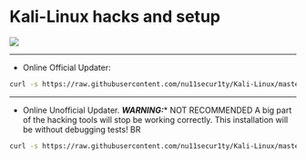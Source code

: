 # Kali-Linux hacks and setup
![](https://github.com/nu11secur1ty/Kali-Linux/blob/master/wall/pp%2C550x550.u5.jpg)

-------------------------------------------------------------------------------------------

- Online Official Updater:
```bash
curl -s https://raw.githubusercontent.com/nu11secur1ty/Kali-Linux/master/updater/official_up.py | python
```
--------------------------------------------------------------------------------------------
- Online Unofficial Updater. ***WARNING:**** NOT RECOMMENDED
A big part of the hacking tools will stop be working correctly.
This installation will be without debugging tests!
BR
```bash
curl -s https://raw.githubusercontent.com/nu11secur1ty/Kali-Linux/master/updater/unofficial_up.py | python
```

